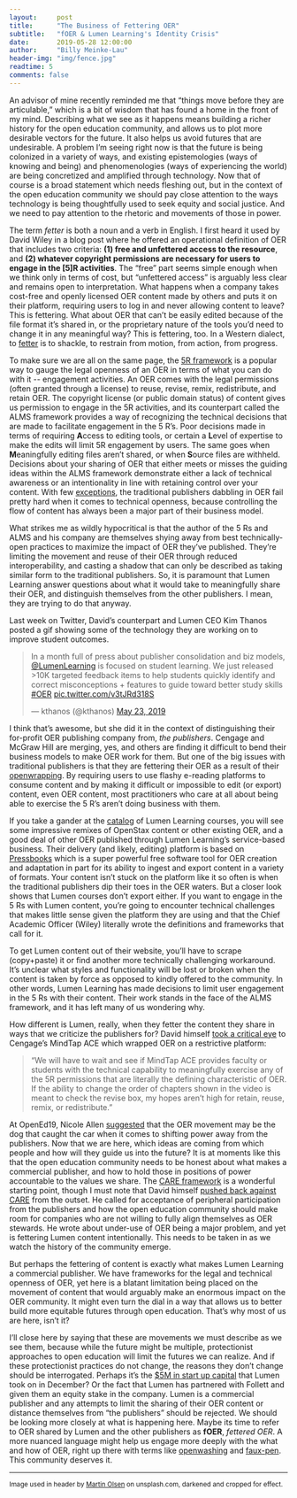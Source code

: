 ```yaml
---
layout:     post
title:      "The Business of Fettering OER"
subtitle:   "fOER & Lumen Learning's Identity Crisis"
date:       2019-05-28 12:00:00
author:     "Billy Meinke-Lau"
header-img: "img/fence.jpg"
readtime: 5
comments: false
---
```


An advisor of mine recently reminded me that “things move before they are articulable,” which is a bit of wisdom that has found a home in the front of my mind. Describing what we see as it happens means building a richer history for the open education community, and allows us to plot more desirable vectors for the future. It also helps us avoid futures that are undesirable. A problem I’m seeing right now is that the future is being colonized in a variety of ways, and existing epistemologies (ways of knowing and being) and phenomenologies (ways of experiencing the world) are being concretized and amplified through technology. Now that of course is a broad statement which needs fleshing out, but in the context of the open education community we should pay close attention to the ways technology is being thoughtfully used to seek equity and social justice. And we need to pay attention to the rhetoric and movements of those in power.

The term *fetter* is both a noun and a verb in English. I first heard it used by David Wiley in a blog post where he offered an operational definition of OER that includes two criteria: **(1) free and unfettered access to the resource**, and **(2) whatever copyright permissions are necessary for users to engage in the [5]R activities**. The “free” part seems simple enough when we think only in terms of cost, but “unfettered access” is arguably less clear and remains open to interpretation. What happens when a company takes cost-free and openly licensed OER content made by others and puts it on their platform, requiring users to log in and never allowing content to leave? This is fettering. What about OER that can’t be easily edited because of the file format it’s shared in, or the proprietary nature of the tools you’d need to change it in any meaningful way? This is fettering, too. In a Western dialect, to [fetter](https://www.merriam-webster.com/dictionary/fetter) is to shackle, to restrain from motion, from action, from progress.

To make sure we are all on the same page, the [5R framework](https://opencontent.org/definition/) is a popular way to gauge the legal openness of an OER in terms of what you can do with it -- engagement activities. An OER comes with the legal permissions (often granted through a license) to reuse, revise, remix, redistribute, and retain OER. The copyright license (or public domain status) of content gives us permission to engage in the 5R activities, and its counterpart called the ALMS framework provides a way of recognizing the technical decisions that are made to facilitate engagement in the 5 R’s. Poor decisions made in terms of requiring **A**ccess to editing tools, or certain a **L**evel of expertise to make the edits will limit 5R engagement by users. The same goes when **M**eaningfully editing files aren’t shared, or when **S**ource files are withheld. Decisions about your sharing of OER that either meets or misses the guiding ideas within the ALMS framework demonstrate either a lack of technical awareness or an intentionality in line with retaining control over your content. With few [exceptions](https://www.oercommons.org/my/179572), the traditional publishers dabbling in OER fail pretty hard when it comes to technical openness, because controlling the flow of content has always been a major part of their business model.


What strikes me as wildly hypocritical is that the author of the 5 Rs and ALMS and his company are themselves shying away from best technically-open practices to maximize the impact of OER they’ve published. They’re limiting the movement and reuse of their OER through reduced interoperability, and casting a shadow that can only be described as taking similar form to the traditional publishers. So, it is paramount that Lumen Learning answer questions about what it would take to meaningfully share their OER, and distinguish themselves from the other publishers. I mean, they are trying to do that anyway.

Last week on Twitter, David’s counterpart and Lumen CEO Kim Thanos posted a gif showing some of the technology they are working on to improve student outcomes.

<blockquote class="twitter-tweet" data-lang="en"><p lang="en" dir="ltr">In a month full of press about publisher consolidation and biz models, <a href="https://twitter.com/LumenLearning?ref_src=twsrc%5Etfw">@LumenLearning</a> is focused on student learning. We just released &gt;10K targeted feedback items to help students quickly identify and correct misconceptions + features to guide toward better study skills <a href="https://twitter.com/hashtag/OER?src=hash&amp;ref_src=twsrc%5Etfw">#OER</a> <a href="https://t.co/v3tJRd318S">pic.twitter.com/v3tJRd318S</a></p>&mdash; kthanos (@kthanos) <a href="https://twitter.com/kthanos/status/1131599855455952896?ref_src=twsrc%5Etfw">May 23, 2019</a></blockquote>
<script async src="https://platform.twitter.com/widgets.js" charset="utf-8"></script>


I think that’s awesome, but she did it in the context of distinguishing their for-profit OER publishing company from, *the publishers*. Cengage and McGraw Hill are merging, yes, and others are finding it difficult to bend their business models to make OER work for them. But one of the big issues with traditional publishers is that they are fettering their OER as a result of their [openwrapping](http://scottrobison.net/blog/2017/10/18/a-not-so-direct-opened17-reflection-openwrapping/). By requiring users to use flashy e-reading platforms to consume content and by making it difficult or impossible to edit (or export) content, even OER content, most practitioners who care at all about being able to exercise the 5 R’s aren’t doing business with them.

If you take a gander at the [catalog](https://lumenlearning.com/courses/) of Lumen Learning courses, you will see some impressive remixes of OpenStax content or other existing OER, and a good deal of other OER published through Lumen Learning’s service-based business. Their delivery (and likely, editing) platform is based on [Pressbooks](https://pressbooks.com/) which is a super powerful free software tool for OER creation and adaptation in part for its ability to ingest and export content in a variety of formats. Your content isn’t stuck on the platform like it so often is when the traditional publishers dip their toes in the OER waters. But a closer look shows that Lumen courses don’t export either. If you want to engage in the 5 Rs with Lumen content, you’re going to encounter technical challenges that makes little sense given the platform they are using and that the Chief Academic Officer (Wiley) literally wrote the definitions and frameworks that call for it.

To get Lumen content out of their website, you’ll have to scrape (copy+paste) it or find another more technically challenging workaround. It’s unclear what styles and functionality will be lost or broken when the content is taken by force as opposed to kindly offered to the community.
In other words, Lumen Learning has made decisions to limit user engagement in the 5 Rs with their content. Their work stands in the face of the ALMS framework, and it has left many of us wondering why.


How different is Lumen, really, when they fetter the content they share in ways that we criticize the publishers for? David himself [took a critical eye](https://opencontent.org/blog/archives/4882) to Cengage’s MindTap ACE which wrapped OER on a restrictive platform:

> “We will have to wait and see if MindTap ACE provides faculty or students with the technical capability to meaningfully exercise any of the 5R permissions that are literally the defining characteristic of OER. If the ability to change the order of chapters shown in the video is meant to check the revise box, my hopes aren’t high for retain, reuse, remix, or redistribute.”

At OpenEd19, Nicole Allen [suggested](https://oer19.oerconf.org/sessions/holding-the-line-on-open-in-an-evolving-courseware-landscape-o-149/) that the OER movement may be the dog that caught the car when it comes to shifting power away from the publishers. Now that we are here, which ideas are coming from which people and how will they guide us into the future? It is at moments like this that the open education community needs to be honest about what makes a commercial publisher, and how to hold those in positions of power accountable to the values we share. The [CARE framework](https://careframework.org/) is a wonderful starting point, though I must note that David himself [pushed back against CARE](https://opencontent.org/blog/archives/5487) from the outset. He called for acceptance of peripheral participation from the publishers and how the open education community should make room for companies who are not willing to fully align themselves as OER stewards. He wrote about under-use of OER being a major problem, and yet is fettering Lumen content intentionally. This needs to be taken in as we watch the history of the community emerge.

But perhaps the fettering of content is exactly what makes Lumen Learning a commercial publisher. We have frameworks for the legal and technical openness of OER, yet here is a blatant limitation being placed on the movement of content that would arguably make an enormous impact on the OER community. It might even turn the dial in a way that allows us to better build more equitable futures through open education. That’s why most of us are here, isn’t it?

I’ll close here by saying that these are movements we must describe as we see them, because while the future might be multiple, protectionist approaches to open education will limit the futures we can realize. And if these protectionist practices do not change, the reasons they don’t change should be interrogated. Perhaps it’s the [$5M in start up capital](https://www.edsurge.com/news/2018-12-19-lumen-learning-quietly-raises-5m-from-textbook-publisher-follett) that Lumen took on in December? Or the fact that Lumen has partnered with Follett and given them an equity stake in the company. Lumen is a commercial publisher and any attempts to limit the sharing of their OER content or distance themselves from “the publishers” should be rejected. We should be looking more closely at what is happening here. Maybe its time to refer to OER shared by Lumen and the other publishers as **fOER**, *fettered OER*. A more nuanced language might help us engage more deeply with the what and how of OER, right up there with terms like [openwashing](https://openwashing.org/) and [faux-pen](https://www.linuxjournal.com/content/open-vs-fauxpen). This community deserves it.


---

<small>Image used in header by [Martin Olsen](https://unsplash.com/photos/szfPB4X-FWk) on unsplash.com, darkened and cropped for effect.</small>
